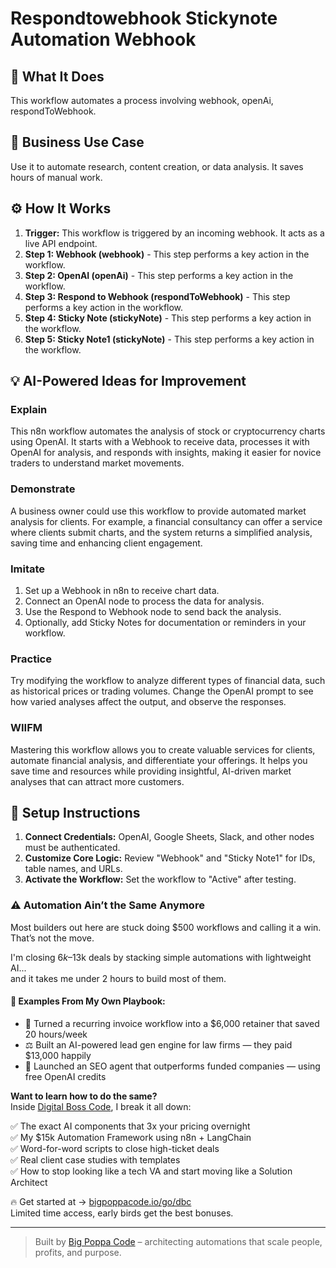 # Respondtowebhook Stickynote Automation Webhook

## 🚀 What It Does
This workflow automates a process involving webhook, openAi, respondToWebhook.

## 💼 Business Use Case
Use it to automate research, content creation, or data analysis. It saves hours of manual work.

## ⚙️ How It Works
1.  **Trigger:** This workflow is triggered by an incoming webhook. It acts as a live API endpoint.
2. **Step 1: Webhook (webhook)** - This step performs a key action in the workflow.
3. **Step 2: OpenAI (openAi)** - This step performs a key action in the workflow.
4. **Step 3: Respond to Webhook (respondToWebhook)** - This step performs a key action in the workflow.
5. **Step 4: Sticky Note (stickyNote)** - This step performs a key action in the workflow.
6. **Step 5: Sticky Note1 (stickyNote)** - This step performs a key action in the workflow.

## 💡 AI-Powered Ideas for Improvement
### Explain
This n8n workflow automates the analysis of stock or cryptocurrency charts using OpenAI. It starts with a Webhook to receive data, processes it with OpenAI for analysis, and responds with insights, making it easier for novice traders to understand market movements.

### Demonstrate
A business owner could use this workflow to provide automated market analysis for clients. For example, a financial consultancy can offer a service where clients submit charts, and the system returns a simplified analysis, saving time and enhancing client engagement.

### Imitate
1. Set up a Webhook in n8n to receive chart data.
2. Connect an OpenAI node to process the data for analysis.
3. Use the Respond to Webhook node to send back the analysis.
4. Optionally, add Sticky Notes for documentation or reminders in your workflow.

### Practice
Try modifying the workflow to analyze different types of financial data, such as historical prices or trading volumes. Change the OpenAI prompt to see how varied analyses affect the output, and observe the responses.

### WIIFM
Mastering this workflow allows you to create valuable services for clients, automate financial analysis, and differentiate your offerings. It helps you save time and resources while providing insightful, AI-driven market analyses that can attract more customers.

## 🔧 Setup Instructions
1. **Connect Credentials:** OpenAI, Google Sheets, Slack, and other nodes must be authenticated.
2. **Customize Core Logic:** Review "Webhook" and "Sticky Note1" for IDs, table names, and URLs.
3. **Activate the Workflow:** Set the workflow to "Active" after testing.

### ⚠️ Automation Ain’t the Same Anymore

Most builders out here are stuck doing $500 workflows and calling it a win.  
That’s not the move.  

I'm closing $6k–$13k deals by stacking simple automations with lightweight AI...  
and it takes me under 2 hours to build most of them.

#### 🧠 Examples From My Own Playbook:
- 🔁 Turned a recurring invoice workflow into a $6,000 retainer that saved 20 hours/week  
- ⚖️ Built an AI-powered lead gen engine for law firms — they paid $13,000 happily  
- 🚀 Launched an SEO agent that outperforms funded companies — using free OpenAI credits  

**Want to learn how to do the same?**  
Inside [Digital Boss Code](https://bigpoppacode.io/go/dbc), I break it all down:

✅ The exact AI components that 3x your pricing overnight  
✅ My $15k Automation Framework using n8n + LangChain  
✅ Word-for-word scripts to close high-ticket deals  
✅ Real client case studies with templates  
✅ How to stop looking like a tech VA and start moving like a Solution Architect  

🔥 Get started at → [bigpoppacode.io/go/dbc](https://bigpoppacode.io/go/dbc)  
Limited time access, early birds get the best bonuses.

---
> Built by [Big Poppa Code](https://bigpoppacode.io) – architecting automations that scale people, profits, and purpose.
